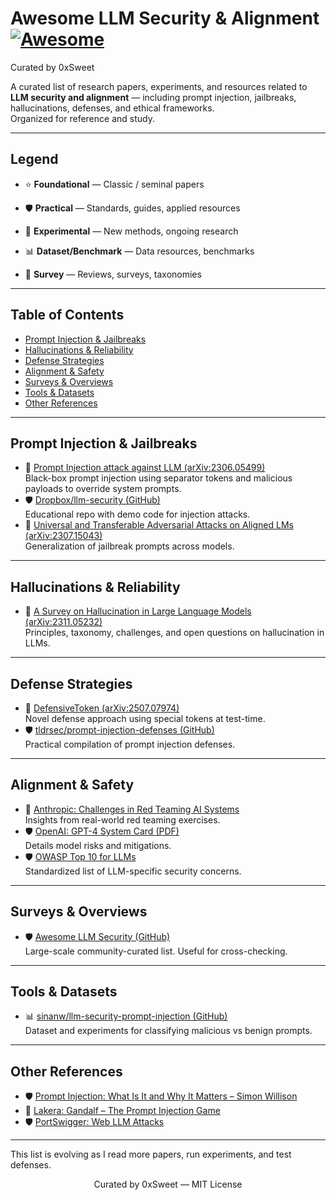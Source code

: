 # Awesome LLM Security & Alignment [![Awesome](https://awesome.re/badge.svg)](https://awesome.re)

Curated by 0xSweet

A curated list of research papers, experiments, and resources related to **LLM security and alignment** — including prompt injection, jailbreaks, hallucinations, defenses, and ethical frameworks.  
Organized for reference and study.

---

## Legend

- ⭐️ **Foundational** — Classic / seminal papers
    
- 🛡️ **Practical** — Standards, guides, applied resources
    
- 🧪 **Experimental** — New methods, ongoing research
    
- 📊 **Dataset/Benchmark** — Data resources, benchmarks

- 🧾 **Survey** — Reviews, surveys, taxonomies
    
---

## Table of Contents
- [Prompt Injection & Jailbreaks](#prompt-injection--jailbreaks)
- [Hallucinations & Reliability](#hallucinations--reliability)
- [Defense Strategies](#defense-strategies)
- [Alignment & Safety](#alignment--safety)
- [Surveys & Overviews](#surveys--overviews)
- [Tools & Datasets](#tools--datasets)
- [Other References](#other-references)

---

## Prompt Injection & Jailbreaks
- 🧪 [Prompt Injection attack against LLM (arXiv:2306.05499)](https://arxiv.org/abs/2306.05499)   
  Black-box prompt injection using separator tokens and malicious payloads to override system prompts.
- 🛡️ [Dropbox/llm-security (GitHub)](https://github.com/dropbox/llm-security)   
  Educational repo with demo code for injection attacks.  
- 🧪 [Universal and Transferable Adversarial Attacks on Aligned LMs (arXiv:2307.15043)](https://arxiv.org/abs/2307.15043)  
  Generalization of jailbreak prompts across models.

---

## Hallucinations & Reliability

- 🧾 [A Survey on Hallucination in Large Language Models (arXiv:2311.05232)](https://arxiv.org/abs/2311.05232)  
  Principles, taxonomy, challenges, and open questions on hallucination in LLMs.

---

## Defense Strategies
- 🧪 [DefensiveToken (arXiv:2507.07974)](https://arxiv.org/abs/2507.07974)   
  Novel defense approach using special tokens at test-time.  
- 🛡️ [tldrsec/prompt-injection-defenses (GitHub)](https://github.com/tldrsec/prompt-injection-defenses)   
  Practical compilation of prompt injection defenses.

---

## Alignment & Safety
- 🧪 [Anthropic: Challenges in Red Teaming AI Systems](https://www.anthropic.com/news/challenges-in-red-teaming-ai-systems)   
  Insights from real-world red teaming exercises.  
- 🛡️ [OpenAI: GPT-4 System Card (PDF)](https://cdn.openai.com/papers/gpt-4-system-card.pdf)   
  Details model risks and mitigations.  
- 🛡️ [OWASP Top 10 for LLMs](https://genai.owasp.org/llm-top-10/)  
  Standardized list of LLM-specific security concerns.

---

## Surveys & Overviews
- 🛡️ [Awesome LLM Security (GitHub)](https://github.com/corca-ai/awesome-llm-security)  
  Large-scale community-curated list. Useful for cross-checking.

---


## Tools & Datasets
- 📊 [sinanw/llm-security-prompt-injection (GitHub)](https://github.com/sinanw/llm-security-prompt-injection)  
  Dataset and experiments for classifying malicious vs benign prompts.

---

## Other References
- 🛡️ [Prompt Injection: What Is It and Why It Matters – Simon Willison](https://simonwillison.net/2022/Sep/12/prompt-injection/)  
- 🧪 [Lakera: Gandalf – The Prompt Injection Game](https://gandalf.lakera.ai/)  
- 🛡️ [PortSwigger: Web LLM Attacks](https://portswigger.net/web-security/llm-attacks)  

---



This list is evolving as I read more papers, run experiments, and test defenses.  

<p align="center">
Curated by 0xSweet — MIT License
</p>
